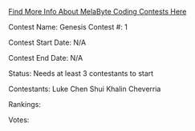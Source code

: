 [Find More Info About MelaByte Coding Contests Here](https://github.com/MelaByte/dashboard)

Contest Name: Genesis
Contest #: 1

Contest Start Date: N/A

Contest End Date: N/A

Status: Needs at least 3 contestants to start

Contestants:
Luke Chen Shui
Khalin Cheverria

Rankings: 

Votes:
